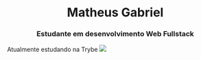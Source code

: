 <h1 align="center">Matheus Gabriel</h1>
<h3 align="center">Estudante em desenvolvimento Web Fullstack</h3>
<p align="left">Atualmente estudando na Trybe <img src="https://www.google.com/url?sa=i&url=https%3A%2F%2Fat.linkedin.com%2Fschool%2Fbetrybe%2F&psig=AOvVaw2lPrKFHqkcskihoixJd69y&ust=1615596327820000&source=images&cd=vfe&ved=0CAIQjRxqFwoTCJjP6LzDqe8CFQAAAAAdAAAAABAD" /></p>